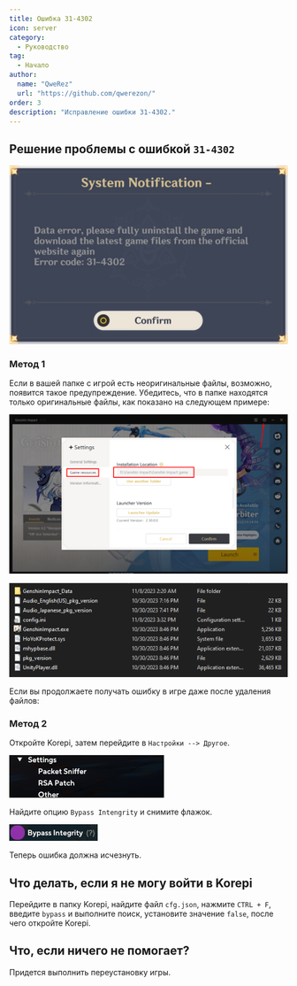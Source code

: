 ```yaml
---
title: Ошибка 31-4302
icon: server
category:
  - Руководство
tag:
  - Начало
author: 
  name: "QweRez"
  url: "https://github.com/qwerezon/"
order: 3
description: "Исправление ошибки 31-4302."
---
```


## Решение проблемы с ошибкой `31-4302`

![](/assets/images/docs/202312/31-4302.png)

### Метод 1

Если в вашей папке с игрой есть неоригинальные файлы, возможно, появится такое предупреждение. Убедитесь, что в папке находятся только оригинальные файлы, как показано на следующем примере:

![](/assets/images/docs/202312/launcher.png)

![](/assets/images/docs/202312/folder1.png)

Если вы продолжаете получать ошибку в игре даже после удаления файлов:

### Метод 2

Откройте Korepi, затем перейдите в `Настройки --> Другое`.

![](/assets/images/docs/202312/settings1.png)

Найдите опцию `Bypass Intengrity` и снимите флажок.

![](/assets/images/docs/202312/settings2.png)

Теперь ошибка должна исчезнуть.

## Что делать, если я не могу войти в Korepi

Перейдите в папку Korepi, найдите файл `cfg.json`, нажмите `CTRL + F`, введите `bypass` и выполните поиск, установите значение `false`, после чего откройте Korepi.

## Что, если ничего не помогает?

Придется выполнить переустановку игры.
